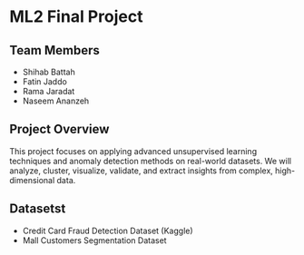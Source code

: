 # ML2 Final Project 

## Team Members
- Shihab Battah
- Fatin Jaddo
- Rama Jaradat
- Naseem Ananzeh

## Project Overview
This project focuses on applying advanced unsupervised learning techniques and anomaly detection methods on real-world datasets. We will analyze, cluster, visualize, validate, and extract insights from complex, high-dimensional data.

## Datasetst
- Credit Card Fraud Detection Dataset (Kaggle)
- Mall Customers Segmentation Dataset
